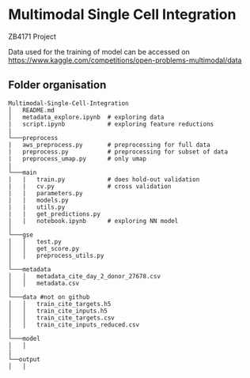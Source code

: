 # Multimodal Single Cell Integration
 ZB4171 Project

Data used for the training of model can be accessed on https://www.kaggle.com/competitions/open-problems-multimodal/data

## Folder organisation
```
Multimodal-Single-Cell-Integration
│   README.md
│   metadata_explore.ipynb  # exploring data
|   script.ipynb            # exploring feature reductions
|
└───preprocess
|   aws_preprocess.py       # preprocessing for full data
|   preprocess.py           # preprocessing for subset of data
|   preprocess_umap.py      # only umap
|  
└───main  
|   |   train.py            # does hold-out validation
|   |   cv.py               # cross validation
|   |   parameters.py
|   |   models.py
|   |   utils.py
|   |   get_predictions.py 
|   |   notebook.ipynb      # exploring NN model
│
└───gse
│   │   test.py
│   │   get_score.py
│   │   preprocess_utils.py
│
└───metadata
│   │   metadata_cite_day_2_donor_27678.csv
│   │   metadata.csv
│
└───data #not on github
│   │   train_cite_targets.h5
│   │   train_cite_inputs.h5
│   │   train_cite_targets.csv
│   │   train_cite_inputs_reduced.csv
|
└───model
│   │   
|
└──output
│   │   



```

